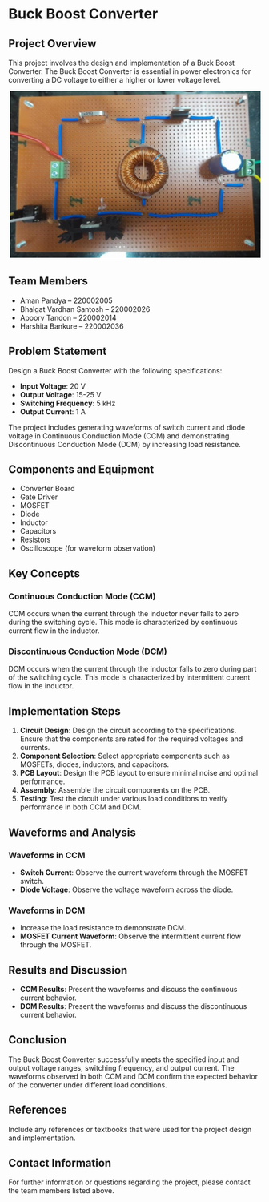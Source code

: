 # Buck Boost Converter

## Project Overview

This project involves the design and implementation of a Buck Boost Converter. The Buck Boost Converter is essential in power electronics for converting a DC voltage to either a higher or lower voltage level.

![Buck Boost Converter Diagram](converterphoto.png)

## Team Members

- Aman Pandya – 220002005
- Bhalgat Vardhan Santosh – 220002026
- Apoorv Tandon – 220002014
- Harshita Bankure – 220002036

## Problem Statement

Design a Buck Boost Converter with the following specifications:
- **Input Voltage**: 20 V
- **Output Voltage**: 15-25 V
- **Switching Frequency**: 5 kHz
- **Output Current**: 1 A

The project includes generating waveforms of switch current and diode voltage in Continuous Conduction Mode (CCM) and demonstrating Discontinuous Conduction Mode (DCM) by increasing load resistance.

## Components and Equipment

- Converter Board
- Gate Driver
- MOSFET
- Diode
- Inductor
- Capacitors
- Resistors
- Oscilloscope (for waveform observation)

## Key Concepts

### Continuous Conduction Mode (CCM)
CCM occurs when the current through the inductor never falls to zero during the switching cycle. This mode is characterized by continuous current flow in the inductor.

### Discontinuous Conduction Mode (DCM)
DCM occurs when the current through the inductor falls to zero during part of the switching cycle. This mode is characterized by intermittent current flow in the inductor.

## Implementation Steps

1. **Circuit Design**: Design the circuit according to the specifications. Ensure that the components are rated for the required voltages and currents.
2. **Component Selection**: Select appropriate components such as MOSFETs, diodes, inductors, and capacitors.
3. **PCB Layout**: Design the PCB layout to ensure minimal noise and optimal performance.
4. **Assembly**: Assemble the circuit components on the PCB.
5. **Testing**: Test the circuit under various load conditions to verify performance in both CCM and DCM.

## Waveforms and Analysis

### Waveforms in CCM
- **Switch Current**: Observe the current waveform through the MOSFET switch.
- **Diode Voltage**: Observe the voltage waveform across the diode.

### Waveforms in DCM
- Increase the load resistance to demonstrate DCM.
- **MOSFET Current Waveform**: Observe the intermittent current flow through the MOSFET.

## Results and Discussion

- **CCM Results**: Present the waveforms and discuss the continuous current behavior.
- **DCM Results**: Present the waveforms and discuss the discontinuous current behavior.

## Conclusion

The Buck Boost Converter successfully meets the specified input and output voltage ranges, switching frequency, and output current. The waveforms observed in both CCM and DCM confirm the expected behavior of the converter under different load conditions.

## References

Include any references or textbooks that were used for the project design and implementation.

## Contact Information

For further information or questions regarding the project, please contact the team members listed above.

